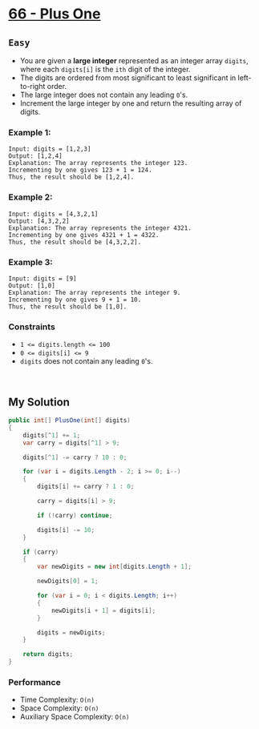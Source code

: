 [leet]: https://leetcode.com/problems/plus-one/

# [66 - Plus One][leet]

## ```Easy```

- You are given a **large integer** represented as an integer array `digits`, where each `digits[i]` is the `ith` digit of the integer. 
- The digits are ordered from most significant to least significant in left-to-right order. 
- The large integer does not contain any leading `0`'s.
- Increment the large integer by one and return the resulting array of digits.

### Example 1:

```
Input: digits = [1,2,3]
Output: [1,2,4]
Explanation: The array represents the integer 123.
Incrementing by one gives 123 + 1 = 124.
Thus, the result should be [1,2,4].
```

### Example 2:

```
Input: digits = [4,3,2,1]
Output: [4,3,2,2]
Explanation: The array represents the integer 4321.
Incrementing by one gives 4321 + 1 = 4322.
Thus, the result should be [4,3,2,2].
```

### Example 3:

```
Input: digits = [9]
Output: [1,0]
Explanation: The array represents the integer 9.
Incrementing by one gives 9 + 1 = 10.
Thus, the result should be [1,0].
```

### Constraints

- `1 <= digits.length <= 100`
- `0 <= digits[i] <= 9`
- `digits` does not contain any leading `0`'s.

<br>

## My Solution

```cs
public int[] PlusOne(int[] digits) 
{
    digits[^1] += 1;
    var carry = digits[^1] > 9;

    digits[^1] -= carry ? 10 : 0;

    for (var i = digits.Length - 2; i >= 0; i--)
    {
        digits[i] += carry ? 1 : 0;

        carry = digits[i] > 9;

        if (!carry) continue;

        digits[i] -= 10;
    }

    if (carry)
    {
        var newDigits = new int[digits.Length + 1];

        newDigits[0] = 1;

        for (var i = 0; i < digits.Length; i++)
        {
            newDigits[i + 1] = digits[i];
        }

        digits = newDigits;
    }

    return digits;
}
```

### Performance

- Time Complexity: ```O(n)```
- Space Complexity: ```O(n)```
- Auxiliary Space Complexity: ```O(n)```
